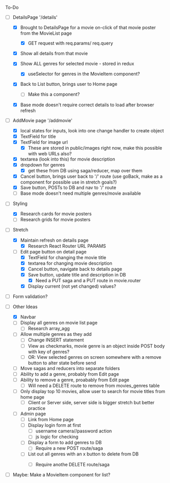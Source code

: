 To-Do
- [ ] DetailsPage '/details'
    - [x] Brought to DetailsPage for a movie on-click of that movie poster from the MovieList page
        - [x] GET request with req.params/ req.query
    - [x] Show all details from that movie
    - [x] Show ALL genres for selected movie - stored in redux
        - [x] useSelector for genres in the MovieItem component?
    - [x] Back to List button, brings user to Home page
        - [ ] Make this a component?
    - [x] Base mode doesn't require correct details to load after browser refresh


- [ ] AddMovie page '/addmovie'
    - [x] local states for inputs, look into one change handler to create object
    - [x] TextField for title
    - [x] TextField for image url
        - [x] These are stored in public/images right now, make this possible with web URLs also?
    - [x] textarea (look into this) for movie description
    - [x] dropdown for genres
        - [x] get these from DB using saga/reducer, map over them
    - [x] Cancel button, brings user back to '/' route (use goBack, make as a component for possible use in stretch goals?)
    - [x] Save button, POSTs to DB and nav to '/' route
    - [ ] Base mode doesn't need multiple genres/movie available

- [ ] Styling
    - [x] Research cards for movie posters
    - [ ] Research grids for movie posters

- [ ] Stretch
    - [x] Maintain refresh on details page
        - [x] Research React Router URL PARAMS
    - [ ] Edit page button on detail page
        - [x] TextField for changing the movie title
        - [x] textarea for changing movie description
        - [x] Cancel button, navigate back to details page
        - [x] Save button, update title and description in DB
            - [x] Need a PUT saga and a PUT route in movie.router
        - [x] Display current (not yet changed) values?

- [ ] Form validation?

- [ ] Other Ideas
    - [x] Navbar
    - [ ] Display all genres on movie list page
        - [ ] Research array_agg
    - [ ] Allow multiple genres as they add
        - [ ] Change INSERT statement
        - [ ] View as checkmarks, movie genre is an object inside POST body with key of genres?
        - [ ] OR: View selected genres on screen somewhere with a remove button to alter state before send
    - [ ] Move sagas and reducers into separate folders
    - [ ] Ability to add a genre, probably from Edit page
    - [ ] Ability to remove a genre, proabably from Edit page
        - [ ] Will need a DELETE route to remove from movies_genres table
    - [ ] Only display top 10 movies, allow user to search for movie titles from home page
        - [ ] Client or Server side, server side is bigger stretch but better practice
    - [ ] Admin page
        - [ ] Link from Home page
        - [ ] Display login form at first
            - [ ] username camera//password action
            - [ ] js logic for checking
        - [ ] Display a form to add genres to DB
            - [ ] Require a new POST route/saga
        - [ ] List out all genres with an x button to delete from DB
            - [ ] Require anothe DELETE route/saga




- [ ] Maybe: Make a MovieItem component for list?